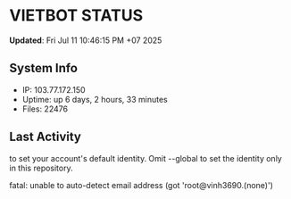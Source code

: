 # VIETBOT STATUS
**Updated**: Fri Jul 11 10:46:15 PM +07 2025

## System Info
- IP: 103.77.172.150
- Uptime: up 6 days, 2 hours, 33 minutes
- Files: 22476

## Last Activity

to set your account's default identity.
Omit --global to set the identity only in this repository.

fatal: unable to auto-detect email address (got 'root@vinh3690.(none)')

